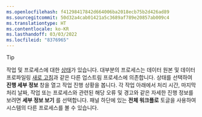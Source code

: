 ```yaml
---
ms.openlocfilehash: f41298417842d664006ba2018ecb75b2d426ad89
ms.sourcegitcommit: 50d32a4cab01421a5c3689af789e20857ab009c4
ms.translationtype: HT
ms.contentlocale: ko-KR
ms.lasthandoff: 03/03/2022
ms.locfileid: "8376965"
---
```

> [!TIP] 
> 작업 및 프로세스에 대한 [상태](../audience-insights/system.md#status-definitions)가 있습니다. 대부분의 프로세스는 데이터 원본 및 데이터 프로파일링 [새로 고침](../audience-insights/system.md#refresh-processes)과 같은 다른 업스트림 프로세스에 의존합니다. 상태를 선택하여 **진행 세부 정보** 창을 열고 작업 진행 상황을 봅니다. 각 작업 아래에서 처리 시간, 마지막 처리 날짜, 작업 또는 프로세스와 관련된 해당 오류 및 경고와 같은 자세한 진행 정보를 보려면 **세부 정보 보기** 를 선택합니다. 패널 하단에 있는 **전체 워크플로** 토글을 사용하여 시스템의 다른 프로세스를 볼 수 있습니다.
